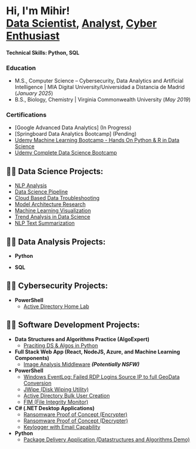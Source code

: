 <h1>Hi, I'm Mihir! <br/><a href="https://github.com/aminmgk">Data Scientist</a>, <a href="https://www.linkedin.com/in/aminmgk/">Analyst</a>, <a href="https://www.linkedin.com/in/aminmgk/">Cyber Enthusiast</a>


#### Technical Skills: Python, SQL

### Education
- M.S., Computer Science – Cybersecurity, Data Analytics and Artificial Intelligence | MIA Digital University/Universidad a Distancia de Madrid (_January 2025_)
- B.S., Biology, Chemistry | Virginia Commonwealth University (_May 2019_)

### Certifications
  - [Google Advanced Data Analytics] (In Progress)
  - [Springboard Data Analytics Bootcamp] (Pending)
  - [Udemy Machine Learning Bootcamp - Hands On Python & R in Data Science](https://www.udemy.com/certificate/UC-6238a1b4-a578-46c4-9867-edb088cb08c0/)
  - [Udemy Complete Data Science Bootcamp](https://www.udemy.com/certificate/UC-9d16b8e8-658b-43bf-94d6-05d400fd95d5/)





<h2>👨‍💻 Data Science Projects:</h2>

  - [NLP Analysis](https://github.com/aminmgk/NLP-Insights)
  - [Data Science Pipeline](https://github.com/aminmgk/Data-Science-Pipeline)
  - [Cloud Based Data Troubleshooting](https://github.com/aminmgk/Cloud-Based-Data-Troubleshooting)
  - [Model Architecture Research](https://github.com/aminmgk/Model-Architecture-Research)
  - [Machine Learning Visualization](https://github.com/aminmgk/ML-Visualization)
  - [Trend Analysis in Data Science](https://github.com/aminmgk/Trend-Analysis-DS)
  - [NLP Text Summarization](https://github.com/aminmgk/NLP-Text-Summarization)

<h2>👨‍💻 Data Analysis Projects:</h2>

- <b>Python</b>

- <b>SQL</b>


<h2>👨‍💻 Cybersecurity Projects:</h2>

- <b>PowerShell</b>
  - [Active Directory Home Lab](https://github.com/aminmgk/ActiveDirectoryLab)


<h2>👨‍💻 Software Development Projects:</h2>

- <b>Data Structures and Algorithms Practice (AlgoExpert)</b>
  - [Praciting DS & Algos in Python](https://github.com/joshmadakor1/Algorithms-Practice)
- <b>Full Stack Web App (React, NodeJS, Azure, and Machine Learning Components)</b>
  - [Image Analysis Middleware](https://github.com/joshmadakor1/4chan-Image-Analysis-Middleware-C964) <b><i>(Potentially NSFW)</b></i>
- <b>PowerShell</b>
  - [Windows EventLog: Failed RDP Logins Source IP to full GeoData Conversion](https://github.com/joshmadakor1/Sentinel-Lab)
  - [JWipe (Disk Wiping Utility)](https://github.com/joshmadakor1/Jwipe.PowerShell)
  - [Active Directory Bulk User Creation](https://github.com/joshmadakor1/AD_PS)
  - [FIM (File Integrity Monitor)](https://github.com/joshmadakor1/PowerShell-Integrity-FIM)
- <b>C# (.NET Desktop Applications)</b>
  - [Ransomware Proof of Concept (Encrypter)](https://github.com/joshmadakor1/EncrypterPOC)
  - [Ransomware Proof of Concept (Decrypter)](https://github.com/joshmadakor1/DecrypterPOC)
  - [Keylogger with Email Capability](https://github.com/joshmadakor1/Key-Logger-With-Email)
- <b>Python</b>
  - [Package Delivery Application (Datastructures and Algorithms Demo)](https://github.com/joshmadakor1/Package-Delivery-Pathfinding-Algorithm)

